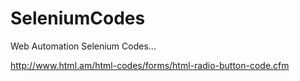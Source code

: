 # SeleniumCodes
Web Automation Selenium Codes...

http://www.html.am/html-codes/forms/html-radio-button-code.cfm
